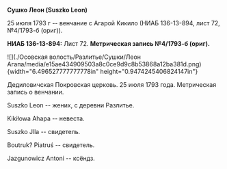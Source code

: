 **Сушко Леон (Suszko Leon)**

25 июля 1793 г -- венчание с Агарой Кикило (НИАБ 136-13-894, лист 72,
№4/1793-б (ориг)).

**НИАБ 136-13-894:** Лист 72. **Метрическая запись №4/1793-б (ориг).**

![](./Осовская волость/Разлитье/Сушки/Леон Агапа/media/e15ae434909503a8c0ce9d9c8b53868a12ba381d.png){width="6.496527777777778in"
height="0.9474245406824147in"}

Дедиловичская Покровская церковь. 25 июля 1793 года. Метрическая запись
о венчании.

Suszko Leon -- жених, с деревни Разлитье.

Kikiłowa Ahapa -- невеста.

Suszko Jlla -- свидетель.

Boutruk? Piatruś -- свидетель.

Jazgunowicz Antoni -- ксёндз.
